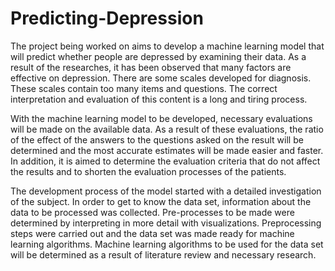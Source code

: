 # Predicting-Depression

The project being worked on aims to develop a machine learning model that will 
predict whether people are depressed by examining their data. As a result of the 
researches, it has been observed that many factors are effective on depression. There 
are some scales developed for diagnosis. These scales contain too many items and 
questions. The correct interpretation and evaluation of this content is a long and 
tiring process.

With the machine learning model to be developed, necessary evaluations will be 
made on the available data. As a result of these evaluations, the ratio of the effect of 
the answers to the questions asked on the result will be determined and the most 
accurate estimates will be made easier and faster. In addition, it is aimed to 
determine the evaluation criteria that do not affect the results and to shorten the 
evaluation processes of the patients.

The development process of the model started with a detailed investigation of the 
subject. In order to get to know the data set, information about the data to be 
processed was collected. Pre-processes to be made were determined by interpreting 
in more detail with visualizations. Preprocessing steps were carried out and the data 
set was made ready for machine learning algorithms. Machine learning algorithms to 
be used for the data set will be determined as a result of literature review and 
necessary research.
